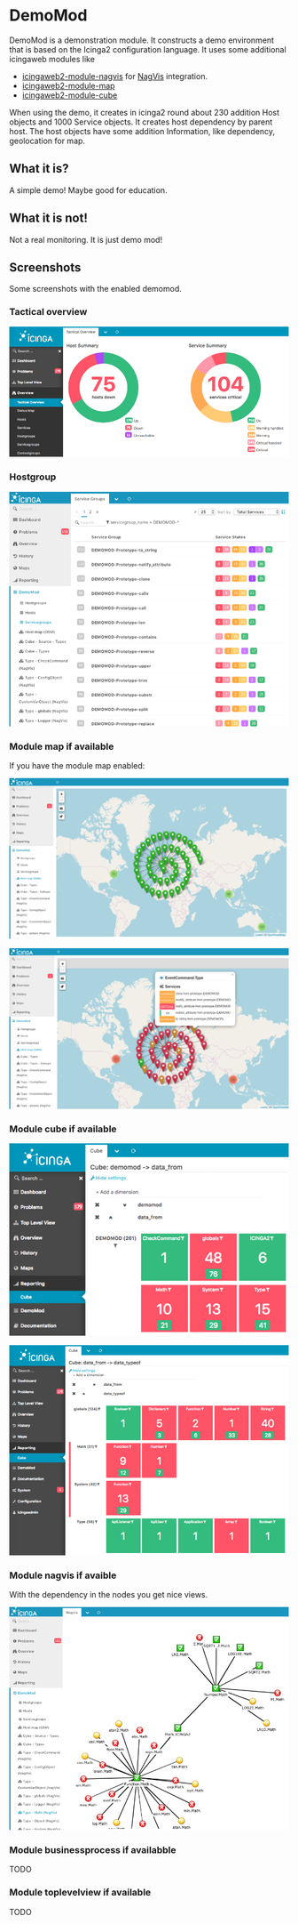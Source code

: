 # DemoMod

DemoMod is a demonstration module. It constructs a demo environment that is based on the Icinga2 configuration language.
It uses some additional icingaweb modules like

* [icingaweb2-module-nagvis](https://github.com/icinga/icingaweb2-module-nagvis) for [NagVis](http://nagvis.org/) integration.
* [icingaweb2-module-map](https://github.com/nbuchwitz/icingaweb2-module-map)
* [icingaweb2-module-cube](https://github.com/icinga/icingaweb2-module-cube)

When using the demo, it creates in icinga2 round about 230 addition Host objects and 1000 Service objects. It creates host dependency by parent host. The host objects have some addition Information, like dependency, geolocation for map.

## What it is?
A simple demo! Maybe good for education.

## What it is not!
Not a real monitoring. It is just demo mod!

## Screenshots
Some screenshots with the enabled demomod.

### Tactical overview
![Tactical  overview](images/Tactical_overview-DEMOMOD-Mixed.png)

### Hostgroup
![hostgroups overview, CRITICAL states](images/Hostgroups-Overview-DEMOMOD-Critical.png)

### Module map if available
If you have the module map enabled:

![MAP overview, OK states](images/Host_Map_OSM-OK.png)

![MAP overiew, MIX states](images/Host_Map_OSM-Critical-with-info.png)

### Module cube if available

![Cube data from](images/Cube-demomod-data_from.png)

![Cube data from and data typeof](images/Cube-data_from-data_typeof.png)
### Module nagvis if avaible
With the dependency in the nodes you get nice views.

![NagView for math type](images/NagVis-Type-Math-Critical.png)

### Module businessprocess if availabble
TODO

### Module toplevelview if available
TODO
